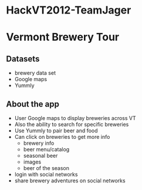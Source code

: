 HackVT2012-TeamJager
====================

# Vermont Brewery Tour

## Datasets
* brewery data set
* Google maps
* Yummly

## About the app

* User Google maps to display breweries across VT
* Also the ability to search for specific breweries
* Use Yummly to pair beer and food
* Can click on breweries to get more info
  * brewery info
  * beer menu/catalog
  * seasonal beer
  * images
  * beer of the season
* login with social networks
* share brewery adventures on social networks